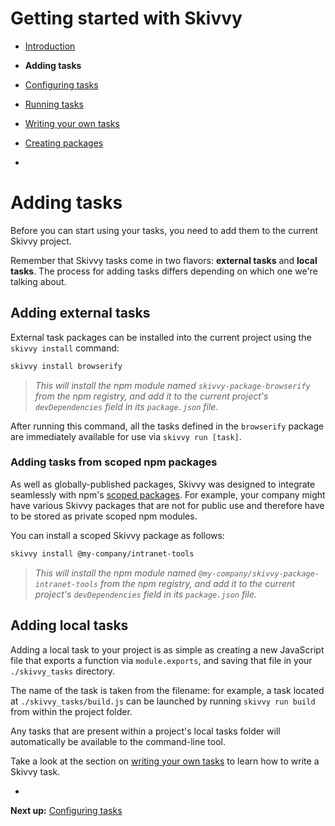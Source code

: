 # Getting started with Skivvy

- [Introduction](00-introduction.md)
- **Adding tasks**
- [Configuring tasks](02-configuring-tasks.md)
- [Running tasks](03-running-tasks.md)
- [Writing your own tasks](04-writing-tasks.md)
- [Creating packages](05-creating-packages.md)

-

# Adding tasks


Before you can start using your tasks, you need to add them to the current Skivvy project.

Remember that Skivvy tasks come in two flavors: **external tasks** and **local tasks**. The process for adding tasks differs depending on which one we're talking about.


## Adding external tasks

External task packages can be installed into the current project using the `skivvy install` command:

```bash
skivvy install browserify
```

> _This will install the npm module named `skivvy-package-browserify` from the npm registry, and add it to the current project's `devDependencies` field in its `package.json` file._

After running this command, all the tasks defined in the `browserify` package are immediately available for use via `skivvy run [task]`.


### Adding tasks from scoped npm packages

As well as globally-published packages, Skivvy was designed to integrate seamlessly with npm's [scoped packages](https://docs.npmjs.com/misc/scope). For example, your company might have various Skivvy packages that are not for public use and therefore have to be stored as private scoped npm modules.

You can install a scoped Skivvy package as follows:

```bash
skivvy install @my-company/intranet-tools
```

> _This will install the npm module named `@my-company/skivvy-package-intranet-tools` from the npm registry, and add it to the current project's `devDependencies` field in its `package.json` file._



## Adding local tasks

Adding a local task to your project is as simple as creating a new JavaScript file that exports a function via `module.exports`, and saving that file in your `./skivvy_tasks` directory.

The name of the task is taken from the filename: for example, a task located at `./skivvy_tasks/build.js` can be launched by running `skivvy run build` from within the project folder.

Any tasks that are present within a project's local tasks folder will automatically be available to the command-line tool.

Take a look at the section on [writing your own tasks](04-writing-tasks.md) to learn how to write a Skivvy task.

-

**Next up:** [Configuring tasks](02-configuring-tasks.md)
